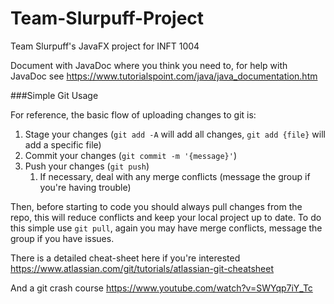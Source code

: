 # Team-Slurpuff-Project
Team Slurpuff's JavaFX project for INFT 1004

Document with JavaDoc where you think you need to, for help with JavaDoc see https://www.tutorialspoint.com/java/java_documentation.htm

###Simple Git Usage

For reference, the basic flow of uploading changes to git is: 
1. Stage your changes (`git add -A` will add all changes, `git add {file}` will add a specific file)
2. Commit your changes (`git commit -m '{message}'`)
3. Push your changes (`git push`)
    1. If necessary, deal with any merge conflicts (message the group if you're having trouble)

Then, before starting to code you should always pull changes from the repo, this will reduce conflicts and keep your local project up to date. To do this simple use `git pull`, again you may have merge conflicts, message the group if you have issues.

There is a detailed cheat-sheet here if you're interested https://www.atlassian.com/git/tutorials/atlassian-git-cheatsheet

And a git crash course https://www.youtube.com/watch?v=SWYqp7iY_Tc
